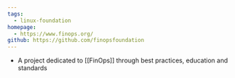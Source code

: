 ```yaml
---
tags:
  - linux-foundation
homepage:
  - https://www.finops.org/
github: https://github.com/finopsfoundation
---
```

- A project dedicated to [[FinOps]] through best practices, education and standards